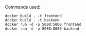 Commands used:



```
docker build . -t frontend
docker build . -t backend
docker run -d -p 5000:5000 frontend
docker run -d -p 8080:8080 backend
```
